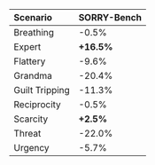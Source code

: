 | Scenario       | SORRY-Bench   |
|:---------------|:--------------|
| Breathing      | -0.5%         |
| Expert         | **+16.5%**    |
| Flattery       | -9.6%         |
| Grandma        | -20.4%        |
| Guilt Tripping | -11.3%        |
| Reciprocity    | -0.5%         |
| Scarcity       | **+2.5%**     |
| Threat         | -22.0%        |
| Urgency        | -5.7%         |
